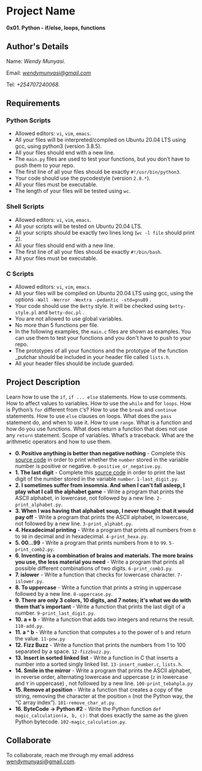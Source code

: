 # Project Name
**0x01. Python - if/else, loops, functions**

## Author's Details
Name: *Wendy Munyasi.*

Email: *wendymunyasi@gmail.com*

Tel: *+254707240068.*

##  Requirements

### Python Scripts
*   Allowed editors: `vi`, `vim`, `emacs`.
*   All your files will be interpreted/compiled on Ubuntu 20.04 LTS using gcc, using python3 (version 3.8.5).
*   All your files should end with a new line.
*   The `main.py` files are used to test your functions, but you don’t have to push them to your repo.
*   The first line of all your files should be exactly `#!/usr/bin/python3`.
*   Your code should use the pycodestyle (version `2.8.*`).
*   All your files must be executable.
*   The length of your files will be tested using `wc`.

### Shell Scripts
*   Allowed editors: `vi`, `vim`, `emacs`.
*   All your scripts will be tested on Ubuntu 20.04 LTS.
*   All your scripts should be exactly two lines long (`wc -l file` should print 2).
*   All your files should end with a new line.
*   The first line of all your files should be exactly `#!/bin/bash`.
*   All your files must be executable.

### C Scripts
*   Allowed editors: `vi`, `vim`, `emacs`.
*   All your files will be compiled on Ubuntu 20.04 LTS using gcc, using the options `-Wall -Werror -Wextra -pedantic -std=gnu89` .
*   Your code should use the `Betty` style. It will be checked using `betty-style.pl` and `betty-doc.pl` .
*   You are not allowed to use global variables.
*   No more than 5 functions per file.
*   In the following examples, the `main.c` files are shown as examples. You can use them to test your functions and you don't have to push to your repo.
*   The prototypes of all your functions and the prototype of the function _putchar should be included in your header file called `lists.h`.
*   All your header files should be include guarded.


## Project Description
Learn how to use the `if`, `if ... else` statements.
How to use comments.
How to affect values to variables.
How to use the `while` and for `loops`.
How is Python’s `for` different from `C`‘s?
How to use the `break` and `continue` statements.
How to use `else` clauses on loops.
What does the `pass` statement do, and when to use it.
How to use `range`.
What is a function and how do you use functions.
What does return a function that does not use any `return` statement.
Scope of variables.
What’s a traceback.
What are the arithmetic operators and how to use them.

* **0. Positive anything is better than negative nothing** - Complete this [source code](https://github.com/holbertonschool/0x01.py/blob/master/0-positive_or_negative_py) in order to print whether the `number` stored in the variable number is positive or negative. `0-positive_or_negative.py`.
* **1. The last digit** - Complete this [source code](https://github.com/holbertonschool/0x01.py/blob/master/1-last_digit_py) in order to print the last digit of the number stored in the variable `number`. `1-last_digit.py`.
* **2. I sometimes suffer from insomnia. And when I can't fall asleep, I play what I call the alphabet game** - Write a program that prints the ASCII alphabet, in lowercase, not followed by a new line. `2-print_alphabet.py`.
* **3. When I was having that alphabet soup, I never thought that it would pay off** - Write a program that prints the ASCII alphabet, in lowercase, not followed by a new line. `3-print_alphabt.py`.
* **4. Hexadecimal printing** - Write a program that prints all numbers from `0` to `98` in decimal and in hexadecimal. `4-print_hexa.py`.
* **5. 00...99** - Write a program that prints numbers from `0` to `99`. `5-print_comb2.py`.
* **6. Inventing is a combination of brains and materials. The more brains you use, the less material you need** - Write a program that prints all possible different combinations of two digits. `6-print_comb3.py`.
* **7. islower** - Write a function that checks for lowercase character. `7-islower.py`.
* **8. To uppercase** - Write a function that prints a string in uppercase followed by a new line. `8-uppercase.py`.
* **9. There are only 3 colors, 10 digits, and 7 notes; it's what we do with them that's important** - Write a function that prints the last digit of a number. `9-print_last_digit.py`.
* **10. a + b** - Write a function that adds two integers and returns the result. `110-add.py`.
* **11. a ^ b** - Write a function that computes `a` to the power of `b` and return the value. `11-pow.py`
* **12. Fizz Buzz** - Write a function that prints the numbers from 1 to 100 separated by a space. `12-fizzbuzz.py`.
* **13. Insert in sorted linked list** - Write a function in C that inserts a number into a sorted singly linked list. `13-insert_number.c`, `lists.h`.
* **14. Smile in the mirror** - Write a program that prints the ASCII alphabet, in reverse order, alternating lowercase and uppercase (`z` in lowercase and `Y` in uppercase) , not followed by a new line. `100-print_tebahpla.py`
* **15. Remove at position** - Write a function that creates a copy of the string, removing the character at the position `n` (not the Python way, the “C array index”). `101-remove_char_at.py`.
* **16. ByteCode -> Python #2** - Write the Python function `def magic_calculation(a, b, c):` that does exactly the same as the given Python bytecode. `102-magic_calculation.py`.


## Collaborate

To collaborate, reach me through my email address wendymunyasi@gmail.com.